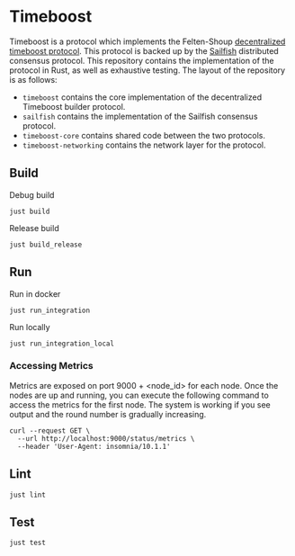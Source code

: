 # Timeboost
Timeboost is a protocol which implements the Felten-Shoup [decentralized timeboost protocol](https://github.com/OffchainLabs/decentralized-timeboost-spec). This protocol is backed up by the [Sailfish](https://eprint.iacr.org/2024/472.pdf) distributed consensus protocol. This repository contains the implementation of the protocol in Rust, as well as exhaustive testing. The layout of the repository is as follows:

- `timeboost` contains the core implementation of the decentralized Timeboost builder protocol.
- `sailfish` contains the implementation of the Sailfish consensus protocol.
- `timeboost-core` contains shared code between the two protocols.
- `timeboost-networking` contains the network layer for the protocol.

## Build
Debug build
```shell
just build
```

Release build
```shell
just build_release
```

## Run
Run in docker
```shell
just run_integration
```

Run locally
```shell
just run_integration_local
```

### Accessing Metrics
Metrics are exposed on port 9000 + <node_id> for each node. Once the nodes are up and running, you can execute the following command to access the metrics for the first node. The system is working if you see output and the round number is gradually increasing.

```shell
curl --request GET \
  --url http://localhost:9000/status/metrics \
  --header 'User-Agent: insomnia/10.1.1'
```

## Lint
```shell
just lint
```

## Test
```shell
just test
```
